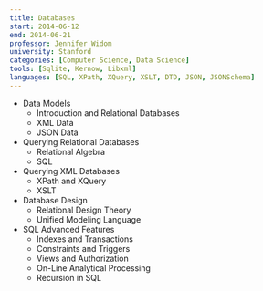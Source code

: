 ```yaml
---
title: Databases
start: 2014-06-12
end: 2014-06-21
professor: Jennifer Widom
university: Stanford
categories: [Computer Science, Data Science]
tools: [Sqlite, Kernow, Libxml]
languages: [SQL, XPath, XQuery, XSLT, DTD, JSON, JSONSchema]
---
```

- Data Models
    - Introduction and Relational Databases
    - XML Data
    - JSON Data
- Querying Relational Databases
    - Relational Algebra
    - SQL
- Querying XML Databases
    - XPath and XQuery
    - XSLT
- Database Design
    - Relational Design Theory
    - Unified Modeling Language
- SQL Advanced Features
    - Indexes and Transactions
    - Constraints and Triggers
    - Views and Authorization
    - On-Line Analytical Processing
    - Recursion in SQL
